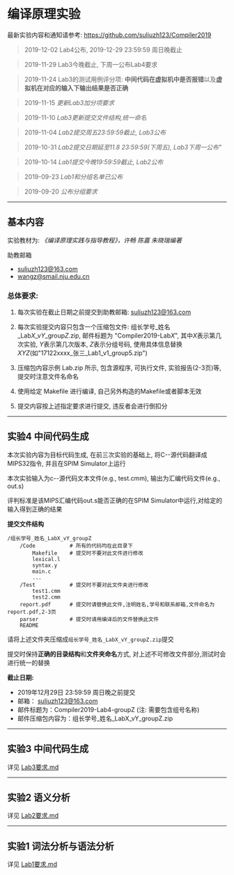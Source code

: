 # 编译原理实验

最新实验内容和通知请参考: https://github.com/suliuzh123/Compiler2019

> 2019-12-02 Lab4公布, 2019-12-29 23:59:59 周日晚截止

> 2019-11-29 Lab3今晚截止, 下周一公布Lab4要求

> 2019-11-24 Lab3的测试用例评分项: **中间代码在虚拟机中是否报错**以及**虚拟机在对应的输入下输出结果是否正确**

> 2019-11-15 *更新Lab3加分项要求*

> 2019-11-10 *Lab3更新提交文件结构,统一命名*

> 2019-11-04 *Lab2提交周五23:59:59截止, Lab3公布*

> 2019-10-31 *Lab2提交日期延至11.8 23:59:59(下周五), Lab3下周一公布"*

> 2019-10-14 *Lab1提交今晚19:59:59截止,  Lab2公布*

> 2019-09-23 *Lab1和分组名单已公布*

> 2019-09-20 *公布分组要求*


----

## 基本内容

实验教材为: *《编译原理实践与指导教程》，许畅 陈嘉 朱晓瑞编著*

助教邮箱
- suliuzh123@163.com
- wangz@smail.nju.edu.cn

### 总体要求:
1. 每次实验在截止日期之前提交到助教邮箱: suliuzh123@163.com

2. 每次实验提交内容只包含一个压缩包文件: 组长学号_姓名_Lab*X*_v*Y*_group*Z*.zip, 邮件标题为 "Compiler2019-Lab*X*", 其中*X*表示第几次实验, *Y*表示第几次版本, *Z*表示分组号码, 使用具体信息替换 *XYZ*(如"17122xxxx_张三_Lab1_v1_group5.zip")

3. 压缩包内容示例 Lab.zip 所示, 包含源程序, 可执行文件, 实验报告(2-3页)等, 提交时注意文件名命名

4. 使用给定 Makefile 进行编译, 自己另外构造的Makefile或者脚本无效

5. 提交内容按上述指定要求进行提交, 违反者会进行倒扣分


----

## 实验4 中间代码生成

本次实验内容为目标代码生成, 在前三次实验的基础上, 将C--源代码翻译成MIPS32指令,
并且在SPIM Simulator上运行

本次实验输入为c--源代码文本文件(e.g., test.cmm), 输出为汇编代码文件(e.g., out.s)

评判标准是该MIPS汇编代码out.s能否正确的在SPIM Simulator中运行,对给定的输入得到正确的结果

**提交文件结构**
```
/组长学号_姓名_LabX_vY_groupZ
	/Code			# 所有的代码均在此目录下
		Makefile	# 提交时不要对此文件进行修改
		lexical.l
		syntax.y
		main.c
		...
	/Test			# 提交时不要对此文件夹进行修改
		test1.cmm
		test2.cmm
	report.pdf		# 提交时请替换此文件,注明姓名,学号和联系邮箱,文件命名为report.pdf,2-3页
	parser			# 提交时请用编译后的文件替换此文件
	README
```
请将上述文件夹压缩成`组长学号_姓名_LabX_vY_groupZ.zip`提交

提交时保持**正确的目录结构**和**文件夹命名**方式, 对上述不可修改文件部分,测试时会进行统一的替换


**截止日期:**

- 2019年12月29日 23:59:59 周日晚之前提交
- 邮箱： suliuzh123@163.com
- 邮件标题为：Compiler2019-Lab4-groupZ (注: 需要包含组号名称)
- 邮件压缩包内容为：组长学号_姓名_LabX_vY_groupZ.zip


----

## 实验3 中间代码生成

详见 [Lab3要求.md](Lab3要求.md)

----

## 实验2 语义分析

详见 [Lab2要求.md](Lab2要求.md)


----

## 实验1 词法分析与语法分析

详见 [Lab1要求.md](Lab1要求.md)

